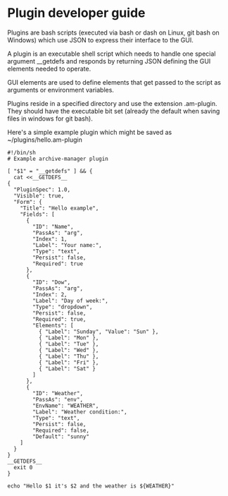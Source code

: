 # Plugin developer guide

Plugins are bash scripts (executed via bash or dash on Linux, git bash on Windows) which use
JSON to express their interface to the GUI.

A plugin is an executable shell script which needs to handle one special argument __getdefs
and responds by returning JSON defining the GUI elements needed to operate.

GUI elements are used to define elements that get passed to the script as arguments or
environment variables.

Plugins reside in a specified directory and use the extension .am-plugin. They should have
the executable bit set (already the default when saving files in windows for git bash).

Here's a simple example plugin which might be saved as ~/plugins/hello.am-plugin

```
#!/bin/sh
# Example archive-manager plugin

[ "$1" = "__getdefs" ] && {
  cat <<__GETDEFS__
{
  "PluginSpec": 1.0,
  "Visible": true,
  "Form": {
    "Title": "Hello example",
    "Fields": [
      {
        "ID": "Name",
        "PassAs": "arg",
        "Index": 1,
        "Label": "Your name:",
        "Type": "text",
        "Persist": false,
        "Required": true
      },
      {
        "ID": "Dow",
        "PassAs": "arg",
        "Index": 2,
        "Label": "Day of week:",
        "Type": "dropdown",
        "Persist": false,
        "Required": true,
        "Elements": [
          { "Label": "Sunday", "Value": "Sun" },
          { "Label": "Mon" },
          { "Label": "Tue" },
          { "Label": "Wed" },
          { "Label": "Thu" },
          { "Label": "Fri" },
          { "Label": "Sat" }
        ]
      },
      {
        "ID": "Weather",
        "PassAs": "env",
        "EnvName": "WEATHER",
        "Label": "Weather condition:",
        "Type": "text",
        "Persist": false,
        "Required": false,
        "Default": "sunny"
    ]
  }
}
__GETDEFS__
  exit 0
}

echo "Hello $1 it's $2 and the weather is ${WEATHER}"
```

